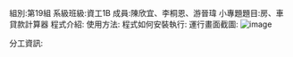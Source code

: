 組別:第19組
系級班級:資工1B
成員:陳欣宜、李桐恩、游晉瑋
小專題題目:房、車貸款計算器
程式介紹:
使用方法:
程式如何安裝執行:
運行畫面截圖:
![image](https://github.com/user-attachments/assets/238c077e-a9d0-4d01-b3ad-7d710e6a2bd1)

分工資訊:
